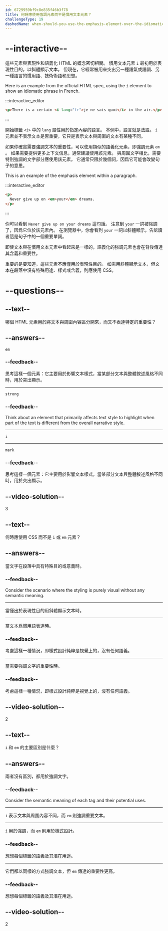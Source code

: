 ```yaml
---
id: 6729959bf9c8e835f46b3f78
title: 何時應使用強調元素而不是慣用文本元素？
challengeType: 19
dashedName: when-should-you-use-the-emphasis-element-over-the-idiomatic-text-element
---
```


# --interactive--

這些元素與表現性和語義化 HTML 的概念密切相關。 慣用文本元素 `i` 最初用於表現性目的，以斜體顯示文本。 但現在，它經常被用來突出另一種語氣或語調、另一種語言的慣用語、技術術語和思想。

Here is an example from the official HTML spec, using the `i` element to show an idiomatic phrase in French.

:::interactive_editor

```html
<p>There is a certain <i lang="fr">je ne sais quoi</i> in the air.</p>
```

:::

開始標籤 `<i>` 中的 `lang` 屬性用於指定內容的語言。 本例中，語言就是法語。 `i` 元素並不表示文本是否重要，它只是表示文本與周圍的文本有某種不同。

如果你確實需要強調文本的重要性，可以使用類似的語義化元素，即強調元素 `em` 。 如果需要提供更多上下文信息，通常建議使用該元素。 與周圍文字相比，需要特別強調的文字部分應使用該元素。 它通常只限於幾個詞，因爲它可能會改變句子的意思。

This is an example of the emphasis element within a paragraph.

:::interactive_editor

```html
<p>
  Never give up on <em>your</em> dreams.
</p>
```

:::

你可以看到 `Never give up on your dreams` 這句話。 注意到 `your` 一詞被強調了，因爲它位於該元素內。 在瀏覽器中，你會看到 `your` 一詞以斜體顯示，告訴讀者這是句子中的一個重要單詞。

即使文本與在慣用文本元素中看起來是一樣的，語義化的強調元素也會在背後傳達其含義和重要性。

重要的是要知道，這些元素不應僅用於表現性目的。 如需用斜體顯示文本，但文本在段落中沒有特殊用途、樣式或含義，則應使用 CSS。

# --questions--

## --text--

哪個 HTML 元素用於將文本與周圍內容區分開來，而又不表達特定的重要性？

## --answers--

`em`

### --feedback--

思考這樣一個元素：它主要用於影響文本樣式，當某部分文本與整體敘述風格不同時，用於突出顯示。

---

`strong`

### --feedback--

Think about an element that primarily affects text style to highlight when part of the text is different from the overall narrative style.

---

`i`

---

`mark`

### --feedback--

思考這樣一個元素：它主要用於影響文本樣式，當某部分文本與整體敘述風格不同時，用於突出顯示。

## --video-solution--

3

## --text--

何時應使用 CSS 而不是 `i` 或 `em` 元素？

## --answers--

當文字在段落中具有特殊目的或意義時。

### --feedback--

Consider the scenario where the styling is purely visual without any semantic meaning.

---

當僅出於表現性目的用斜體顯示文本時。

---

當文本爲慣用語表達時。

### --feedback--

考慮這樣一種情況，即樣式設計純粹是視覺上的，沒有任何語義。

---

當需要強調文字的重要性時。

### --feedback--

考慮這樣一種情況，即樣式設計純粹是視覺上的，沒有任何語義。

## --video-solution--

2

## --text--

`i` 和 `em` 的主要區別是什麼？

## --answers--

兩者沒有區別，都用於強調文字。

### --feedback--

Consider the semantic meaning of each tag and their potential uses.

---

`i` 表示文本與周圍內容不同，而 `em` 則強調重要文本。

---

`i` 用於強調，而 `em` 則用於樣式設計。

### --feedback--

想想每個標籤的語義及其潛在用途。

---

它們都以同樣的方式強調文本，但 `em` 傳達的重要性更高。

### --feedback--

想想每個標籤的語義及其潛在用途。

## --video-solution--

2
